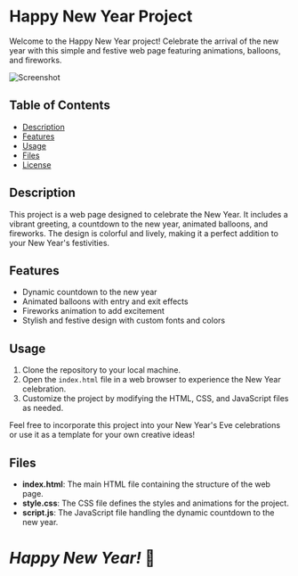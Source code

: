 # Happy New Year Project

Welcome to the Happy New Year project! Celebrate the arrival of the new year with this simple and festive web page featuring animations, balloons, and fireworks.

![Screenshot](screenshot.png)

## Table of Contents

- [Description](#description)
- [Features](#features)
- [Usage](#usage)
- [Files](#files)
- [License](#license)

## Description

This project is a web page designed to celebrate the New Year. It includes a vibrant greeting, a countdown to the new year, animated balloons, and fireworks. The design is colorful and lively, making it a perfect addition to your New Year's festivities.

## Features

- Dynamic countdown to the new year
- Animated balloons with entry and exit effects
- Fireworks animation to add excitement
- Stylish and festive design with custom fonts and colors

## Usage

1. Clone the repository to your local machine.
2. Open the `index.html` file in a web browser to experience the New Year celebration.
3. Customize the project by modifying the HTML, CSS, and JavaScript files as needed.

Feel free to incorporate this project into your New Year's Eve celebrations or use it as a template for your own creative ideas!

## Files

- **index.html**: The main HTML file containing the structure of the web page.
- **style.css**: The CSS file defines the styles and animations for the project.
- **script.js**: The JavaScript file handling the dynamic countdown to the new year.



# *Happy New Year!* 🎉
